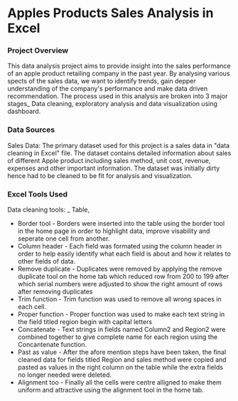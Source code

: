 # Apples Products Sales Analysis in Excel

### Project Overview

This data analysis project aims to provide insight into the sales performance of an apple product retailing company in the past year. By analysing various spects of the sales data, we want to identify trends, gain depper understanding of the company's performance and make data driven recommendation. The process used in this analysis are broken into 3 major stages_ Data cleaning, exploratory analysis and data visualization using dashboard.

### Data Sources

Sales Data: The primary dataset used for this project is a sales data in "data cleaning in Excel" file. The dataset contains detailed information about sales of different Apple product including sales method, unit cost, revenue, expenses and other important information. The dataset was initially dirty hence had to be cleaned to be fit for analysis and visualization.

### Excel Tools Used


Data cleaning tools:
_ Table, 
- Border tool - Borders were inserted into the table using the border tool in the home page in order to highlight data, improve visability and seperate one cell from another.
- Column header - Each field was formated using the column header in order to help easily identify what each field is about and how it relates to other fields of data.
- Remove duplicate - Duplicates were removed by applying the remove duplicate tool on the home tab which reduced row from 200 to 199 after which serial numbers were adjusted to show the right amount of rows after removing duplicates
- Trim function - Trim function was used to remove all wrong spaces in each cell.
- Proper function - Proper function was used to make each text string in the field titled region begin with capital letters
- Concatenate - Text strings in fields named Column2 and Region2 were combined together to give complete name for each region using the Concantenate function.
- Past as value - After the afore mention steps have been taken, the final cleaned data for fields titled Region and sales method were copied and pasted as values in the right column on the table while the extra fields no longer needed were deleted.
- Alignment too - Finally all the cells were centre alligned to make them uniform and attractive using the alignment tool in the home tab.
 

